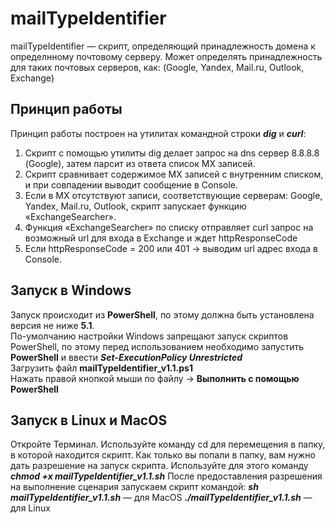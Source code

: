 # mailTypeIdentifier

mailTypeIdentifier — скрипт, определяющий принадлежность домена к определнному почтовому серверу.
Может определять принадлежность для таких почтовых серверов, как: (Google, Yandex, Mail.ru, Outlook, Exchange)

## Принцип работы

Принцип работы построен на утилитах командной строки **_dig_** и **_curl_**:

1. Скрипт с помощью утилиты dig делает запрос на dns сервер 8.8.8.8 (Google), затем парсит из ответа список MX записей.
2. Скрипт сравнивает содержимое MX записей с внутренним списком, и при совпадении выводит сообщение в Console.
3. Если в MX отсутствуют записи, соответствующие серверам: Google, Yandex, Mail.ru, Outlook, скрипт запускает функцию «ExchangeSearcher».
4. Функция «ExchangeSearcher» по списку отправляет curl запрос на возможный url для входа в Exchange и ждет httpResponseCode
5. Если httpResponseCode = 200 или 401 → выводим url адрес входа в Console.

## Запуск в Windows

Запуск происходит из **PowerShell**, по этому должна быть установлена версия не ниже **5.1**.  
По-умолчанию настройки Windows запрещают запуск скриптов PowerShell, по этому перед использованием необходимо запустить **PowerShell** и ввести **_Set-ExecutionPolicy Unrestricted_**  
Загрузить файл **mailTypeIdentifier_v1.1.ps1**  
Нажать правой кнопкой мыши по файлу → **Выполнить с помощью PowerShell**

## Запуск в Linux и MacOS

Откройте Терминал. Используйте команду cd для перемещения в папку, в которой находится скрипт.
Как только вы попали в папку, вам нужно дать разрешение на запуск скрипта.
Используйте для этого команду **_chmod +x mailTypeIdentifier_v1.1.sh_**
После предоставления разрешения на выполнение сценария запускаем скрипт командой:
**_sh mailTypeIdentifier_v1.1.sh_** — для MacOS
**_./mailTypeIdentifier_v1.1.sh_** — для Linux
